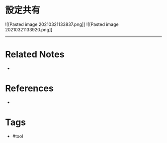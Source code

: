 # 設定共有
![[Pasted image 20210321133837.png]]
![[Pasted image 20210321133920.png]]	

---
# Related Notes
- 

# References
- 

# Tags
- #tool 